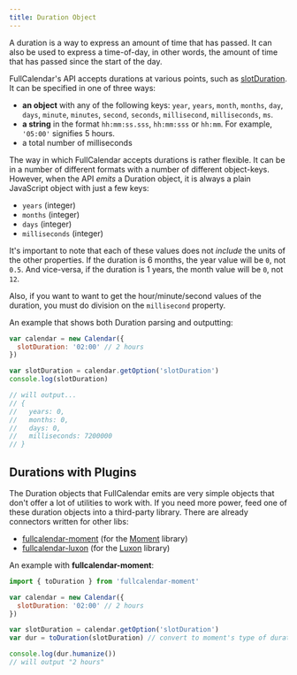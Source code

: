 ```yaml
---
title: Duration Object
---
```


A duration is a way to express an amount of time that has passed. It can also be used to express a time-of-day, in other words, the amount of time that has passed since the start of the day.

FullCalendar's API accepts durations at various points, such as [slotDuration](slotDuration). It can be specified in one of three ways:

- **an object** with any of the following keys: `year`, `years`, `month`, `months`, `day`, `days`, `minute`, `minutes`, `second`, `seconds`, `millisecond`, `milliseconds`, `ms`.
- **a string** in the format `hh:mm:ss.sss`, `hh:mm:sss` or `hh:mm`. For example, `'05:00'` signifies 5 hours.
- a total number of milliseconds

The way in which FullCalendar accepts durations is rather flexible. It can be in a number of different formats with a number of different object-keys. However, when the API *emits* a Duration object, it is always a plain JavaScript object with just a few keys:

- `years` (integer)
- `months` (integer)
- `days` (integer)
- `milliseconds` (integer)

It's important to note that each of these values does not *include* the units of the other properties. If the duration is 6 months, the year value will be `0`, not `0.5`. And vice-versa, if the duration is 1 years, the month value will be `0`, not `12`.

Also, if you want to want to get the hour/minute/second values of the duration, you must do division on the `millisecond` property.

An example that shows both Duration parsing and outputting:

```js
var calendar = new Calendar({
  slotDuration: '02:00' // 2 hours
})

var slotDuration = calendar.getOption('slotDuration')
console.log(slotDuration)

// will output...
// {
//   years: 0,
//   months: 0,
//   days: 0,
//   milliseconds: 7200000
// }
```


## Durations with Plugins

The Duration objects that FullCalendar emits are very simple objects that don't offer a lot of utilities to work with. If you need more power, feed one of these duration objects into a third-party library. There are already connectors written for other libs:

- [fullcalendar-moment](moment-plugins) (for the [Moment](https://momentjs.com/) library)
- [fullcalendar-luxon](luxon-plugin) (for the [Luxon](https://moment.github.io/luxon/) library)

An example with **fullcalendar-moment**:

```js
import { toDuration } from 'fullcalendar-moment'

var calendar = new Calendar({
  slotDuration: '02:00' // 2 hours
})

var slotDuration = calendar.getOption('slotDuration')
var dur = toDuration(slotDuration) // convert to moment's type of duration

console.log(dur.humanize())
// will output "2 hours"
```
